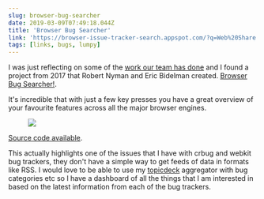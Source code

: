```yaml
---
slug: browser-bug-searcher
date: 2019-03-09T07:49:18.044Z
title: 'Browser Bug Searcher'
link: 'https://browser-issue-tracker-search.appspot.com/?q=Web%20Share'
tags: [links, bugs, lumpy]
---
```

I was just reflecting on some of the [work our team has done](https://twitter.com/ChromiumDev) and I found a project from 2017 that Robert Nyman and Eric Bidelman created. [Browser Bug Searcher!](https://browser-issue-tracker-search.appspot.com/?q=Web%20Share).

It's incredible that with just a few key presses you have a great overview of your favourite features across all the major browser engines.

<figure>
  <img src="/images/2019-03-09-browser-bug-searcher.jpeg">
</figure>

[Source code available](https://github.com/GoogleChrome/browser-bug-search).

This actually highlights one of the issues that I have with crbug and webkit bug trackers, they don't have a simple way to get feeds of data in formats like RSS. I would love to be able to use my [topicdeck](https://github.com/PaulKinlan/topicdeck) aggregator with bug categories etc so I have a dashboard of all the things that I am interested in based on the latest information from each of the bug trackers.
